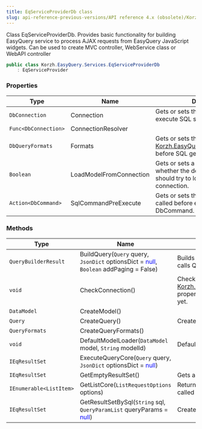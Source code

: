 ```yaml
---
title: EqServiceProviderDb class
slug: api-reference-previous-versions/API reference 4.x (obsolete)/Korzh.EasyQuery.Services namespace/eqserviceproviderdb-class
---
```



Class EqServiceProviderDb.  Provides basic functionality for building EasyQuery service to process AJAX requests from EasyQuery JavaScript widgets.  Can be used to create MVC controller, WebService class or WebAPI controller
```csharp
public class Korzh.EasyQuery.Services.EqServiceProviderDb
    : EqServiceProvider

```

### Properties

| Type | Name | Description | 
| --- | --- | --- | 
| `DbConnection` | Connection | Gets or sets the connection used to execute SQL statements. | 
| `Func<DbConnection>` | ConnectionResolver |  | 
| `DbQueryFormats` | Formats | Gets or sets the formats passed to [Korzh.EasyQuery.Db.SqlQueryBuilder](/api-reference-4x/korzh-easyquery-db-namespace/sqlquerybuilder-class) before SQL generation. | 
| `Boolean` | LoadModelFromConnection | Gets or sets a value indicating whether the default model loader should try to load model from connection. | 
| `Action<DbCommand>` | SqlCommandPreExecute | Gets or sets the function which is called before execution of some DbCommand. | 


### Methods

| Type | Name | Description | 
| --- | --- | --- | 
| `QueryBuilderResult` | BuildQuery(`Query` query, `JsonDict` optionsDict = <span style='color: blue'>null</span>, `Boolean` addPaging = False) | Builds SQL statement by the DbQuery object. This methods calls QueryBuilder delegate to build SQL. | 
| `void` | CheckConnection() | Checks whether the connection defined in [Korzh.EasyQuery.Services.EqServiceProviderDb.Connection](/api-reference-4x/korzh-easyquery-services-namespace/eqserviceproviderdb-class) property is not null.  Opens the connection if it's not opened yet. | 
| `DataModel` | CreateModel() |  | 
| `Query` | CreateQuery() | Creates new DbQuery object. | 
| `QueryFormats` | CreateQueryFormats() |  | 
| `void` | DefaultModelLoader(`DataModel` model, `String` modelId) | Default implementation of the model loader <see cref="!:ModelLoader" />. | 
| `IEqResultSet` | ExecuteQueryCore(`Query` query, `JsonDict` optionsDict = <span style='color: blue'>null</span>) |  | 
| `IEqResultSet` | GetEmptyResultSet() | Gets any empty result set. | 
| `IEnumerable<ListItem>` | GetListCore(`ListRequestOptions` options) | Returns list of values by its name. This method is usually called by GetList action of EasyQueryController. | 
| `IEqResultSet` | GetResultSetBySql(`String` sql, `QueryParamList` queryParams = <span style='color: blue'>null</span>) | Creates and returns a ResultSet object by SQL statement. |
